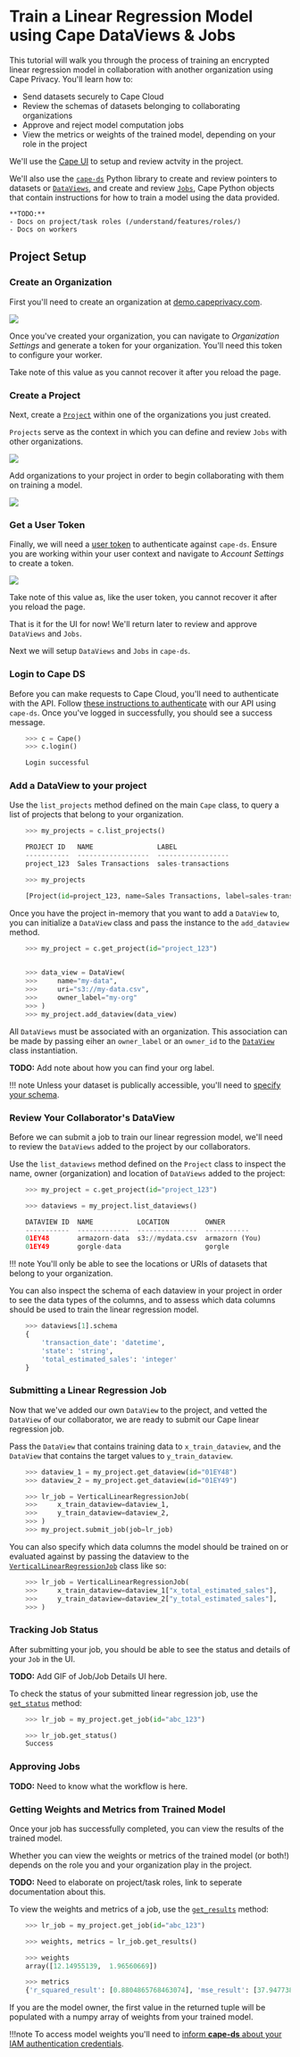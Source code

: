 # Train a Linear Regression Model using Cape DataViews & Jobs

This tutorial will walk you through the process of training an encrypted linear regression model in collaboration with another organization using Cape Privacy. You'll learn how to:

- Send datasets securely to Cape Cloud
- Review the schemas of datasets belonging to collaborating organizations
- Approve and reject model computation jobs 
- View the metrics or weights of the trained model, depending on your role in the project

We'll use the [Cape UI](https://demo.capeprivacy.com) to setup and review actvity in the project. 

We'll also use the [`cape-ds`](https://github.com/capeprivacy/cape-ds) Python library to create and review pointers to datasets or [`DataViews`](/libraries/cape-ds/reference#dataview), and create and review [`Jobs`](/libraries/cape-ds/reference#job), Cape Python objects that contain instructions for how to train a model using the data provided.
```
**TODO:** 
- Docs on project/task roles (/understand/features/roles/)
- Docs on workers
```
## Project Setup

### Create an Organization

First you'll need to create an organization at [demo.capeprivacy.com](https://demo.capeprivacy.com).

![](../img/create_org.gif)

Once you've created your organization, you can navigate to _Organization Settings_ and generate a token for your organization. You'll need this token to configure your worker.

Take note of this value as you cannot recover it after you reload the page.

### Create a Project

Next, create a [`Project`](/libraries/cape-ds/reference#project) within one of the organizations you just created.

`Projects` serve as the context in which you can define and review `Jobs` with other organizations.

![](../img/create_project.gif)

Add organizations to your project in order to begin collaborating with them on training a model.

![](../img/add_org.gif)

### Get a User Token

Finally, we will need a [user token](/understand/features/tokens/) to authenticate against `cape-ds`. Ensure you are
working within your user context and navigate to _Account Settings_ to create a token.

![](../img/create_user_token.gif)

Take note of this value as, like the user token, you cannot recover it after you reload the page.

That is it for the UI for now! We'll return later to review and approve `DataViews` and `Jobs`. 

Next we will setup `DataViews` and `Jobs` in `cape-ds`.

### Login to Cape DS

Before you can make requests to Cape Cloud, you'll need to authenticate with the API. Follow [these instructions to authenticate](/libraries/cape-ds/usage/login) with our API using `cape-ds`. Once you've logged in successfully, you should see a success message.

```python
	>>> c = Cape()
    >>> c.login()

	Login successful
```

### Add a DataView to your project

Use the `list_projects` method defined on the main `Cape` class, to query a list of projects that belong to your organization.

```python
    >>> my_projects = c.list_projects()

    PROJECT ID   NAME                LABEL
    -----------  ------------------  ------------------
    project_123  Sales Transactions  sales-transactions

	>>> my_projects

	[Project(id=project_123, name=Sales Transactions, label=sales-transactions)]
```

Once you have the project in-memory that you want to add a `DataView` to, you can initialize a `DataView` class and pass the instance to the `add_dataview` method.

```python
    >>> my_project = c.get_project(id="project_123")

    
    >>> data_view = DataView(
    >>>     name="my-data", 
    >>>     uri="s3://my-data.csv", 
    >>>     owner_label="my-org"
    >>> )
    >>> my_project.add_dataview(data_view)
```
All `DataViews` must be associated with an organization. This association can be made by passing eiher an `owner_label` or an `owner_id` to the [`DataView`](/libraries/cape-ds/reference#cape.api.dataview.dataview.DataView.__init__) class instantiation.

**TODO:** Add note about how you can find your org label.

!!! note
    Unless your dataset is publically accessible, you'll need to [specify your schema](/libraries/cape-ds/usage/dataview#specifying-a-schema-for-your-dataview).

### Review Your Collaborator's DataView

Before we can submit a job to train our linear regression model, we'll need to review the `DataViews` added to the project by our collaborators.

Use the `list_dataviews` method defined on the `Project` class to inspect the name, owner (organization) and location of `DataViews` added to the project:

```python
    >>> my_project = c.get_project(id="project_123")

    >>> dataviews = my_project.list_dataviews()

    DATAVIEW ID  NAME           LOCATION         OWNER
    -----------  -------------  ---------------  -----------
    01EY48       armazorn-data  s3://mydata.csv  armazorn (You)
    01EY49       gorgle-data                     gorgle 
```

!!! note
    You'll only be able to see the locations or URIs of datasets that belong to your organization.

You can also inspect the schema of each dataview in your project in order to see the data types of the columns, and to assess which data columns should be used to train the linear regression model.

```python
    >>> dataviews[1].schema
    {
        'transaction_date': 'datetime', 
        'state': 'string', 
        'total_estimated_sales': 'integer'
    }
```
### Submitting a Linear Regression Job

Now that we've added our own `DataView` to the project, and vetted the `DataView` of our collaborator, we are ready to submit our Cape linear regression job.

Pass the `DataView` that contains training data to `x_train_dataview`, and the `DataView` that contains the target values to `y_train_dataview`.

```python
    >>> dataview_1 = my_project.get_dataview(id="01EY48")
    >>> dataview_2 = my_project.get_dataview(id="01EY49")

    >>> lr_job = VerticalLinearRegressionJob(
    >>>     x_train_dataview=dataview_1,
    >>>     y_train_dataview=dataview_2,
    >>> )
    >>> my_project.submit_job(job=lr_job)
```

You can also specify which data columns the model should be trained on or evaluated against by passing the dataview to the [`VerticalLinearRegressionJob`](/libraries/cape-ds/reference#verticallinearregressionjob) class like so:

```python
    >>> lr_job = VerticalLinearRegressionJob(
    >>>     x_train_dataview=dataview_1["x_total_estimated_sales"],
    >>>     y_train_dataview=dataview_2["y_total_estimated_sales"],
    >>> )
```

### Tracking Job Status

After submitting your job, you should be able to see the status and details of your `Job` in the UI.

**TODO:** Add GIF of Job/Job Details UI here.

To check the status of your submitted linear regression job, use the [`get_status`](/reference/#cape.api.job.job.Job.get_status) method:
```python
    >>> lr_job = my_project.get_job(id="abc_123")

    >>> lr_job.get_status()
    Success
```

### Approving Jobs

**TODO:** Need to know what the workflow is here.

### Getting Weights and Metrics from Trained Model

Once your job has successfully completed, you can view the results of the trained model. 

Whether you can view the weights or metrics of the trained model (or both!) depends on the role you and your organization play in the project.

**TODO:** Need to elaborate on project/task roles, link to seperate documentation about this.

To view the weights and metrics of a job, use the [`get_results`](/reference/#cape.api.job.job.Job.get_results) method:

```python
    >>> lr_job = my_project.get_job(id="abc_123")

    >>> weights, metrics = lr_job.get_results()

    >>> weights
    array([12.14955139,  1.96560669])

    >>> metrics
    {'r_squared_result': [0.8804865768463074], 'mse_result': [37.94773864746094]}
```

If you are the model owner, the first value in the returned tuple will be populated with a numpy array of weights from your trained model.

!!!note
    To access model weights you'll need to [inform **cape-ds** about your IAM authentication credentials](/cape-ds/usage/job/#accessing-weights-as-a-model-owner-in-cape).
